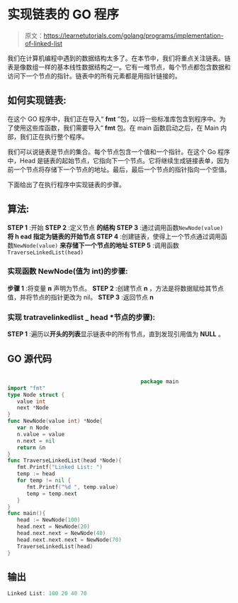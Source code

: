 # 实现链表的 GO 程序

> 原文：<https://learnetutorials.com/golang/programs/implementation-of-linked-list>

我们在计算机编程中遇到的数据结构太多了。在本节中，我们将重点关注链表。链表是像数组一样的基本线性数据结构之一。它有一堆节点，每个节点都包含数据和访问下一个节点的指针。链表中的所有元素都是用指针链接的。

## 如何实现链表:

在这个 GO 程序中，我们正在导入“ **fmt** ”包，以将一些标准库包含到程序中。为了使用这些库函数，我们需要导入“ **fmt** 包。在 main 函数启动之后，在 Main 内部，我们正在执行整个程序。

我们可以说链表是节点的集合。每个节点包含一个值和一个指针。在这个 Go 程序中，Head 是链表的起始节点，它指向下一个节点。它将继续生成链接表单，因为前一个节点将存储下一个节点的地址。最后，最后一个节点的指针指向一个空值。

下面给出了在执行程序中实现链表的步骤。

## 算法:

**STEP 1** :开始
**STEP 2** :定义节点
**的结构 STEP 3** :通过调用函数`NewNode(value)`
**将 h **ead** 指定为链表的开始节点 STEP 4** :创建链表，使得上一个节点通过调用函数`NewNode(value)`
**来存储下一个节点的地址 STEP 5** :调用函数`TraverseLinkedList(head)`

### 实现函数 NewNode(值为 int)的步骤:

**步骤 1** :将变量 **n** 声明为节点。
**STEP 2** :创建节点 **n** ，方法是将数据赋给其节点值，并将节点的指针更改为 nil。
**STEP 3** :返回节点 **n**

### 实现 tratravelinkedlist _ head *节点的步骤):

**STEP 1** :遍历以**开头的列表**显示链表中的所有节点，直到发现引用值为 **NULL** 。

## GO 源代码

```go

                                          package main
import "fmt"
type Node struct {
   value int
   next *Node
}
func NewNode(value int) *Node{
   var n Node
   n.value = value
   n.next = nil
   return &n
}
func TraverseLinkedList(head *Node){
   fmt.Printf("Linked List: ")
   temp := head
   for temp != nil {
      fmt.Printf("%d ", temp.value)
      temp = temp.next
   }
}
func main(){
   head := NewNode(100)
   head.next = NewNode(20)
   head.next.next = NewNode(40)
   head.next.next.next = NewNode(70)
   TraverseLinkedList(head)
} 

```

## 输出

```go
Linked List: 100 20 40 70
```